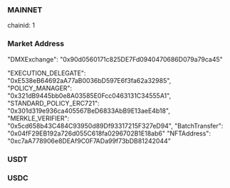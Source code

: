 ### MAINNET

chainid: 1

### Market Address
"DMXExchange": "0x90d0560171c825DE7Fd0940470686D079a79ca45"

"EXECUTION_DELEGATE": "0xE538eB64692aA77aB0036bD597E6f3fa62a32985",
"POLICY_MANAGER": "0x321dB9445bb0e8A03585E0Fcc0463131C34555A1",
"STANDARD_POLICY_ERC721": "0x301d319e936ca405567BeD6833AbB9E13aeE4b18",
"MERKLE_VERIFIER": "0x5cd658b43C484C93950d89Df93317215F327eD94",
"BatchTransfer": "0x04fF29EB192a726d055C618fa0296702B1E18ab6"
"NFTAddress": "0xc7aA778906e8DEAf9C0F7ADa99f73bDB81242044"

### USDT

### USDC


